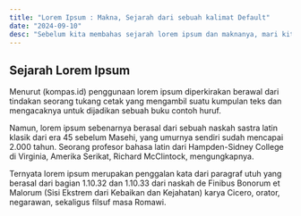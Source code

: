 ```yaml
---
title: "Lorem Ipsum : Makna, Sejarah dari sebuah kalimat Default"
date: "2024-09-10"
desc: "Sebelum kita membahas sejarah lorem ipsum dan maknanya, mari kita bahas definisi lorem ipsum terlebih dahulu."
---
```


## Sejarah Lorem Ipsum
Menurut (kompas.id) penggunaan lorem ipsum diperkirakan berawal dari tindakan seorang tukang cetak yang mengambil suatu kumpulan teks dan mengacaknya untuk dijadikan sebuah buku contoh huruf.

Namun, lorem ipsum sebenarnya berasal dari sebuah naskah sastra latin klasik dari era 45 sebelum Masehi, yang umurnya sendiri sudah mencapai 2.000 tahun. Seorang profesor bahasa latin dari Hampden-Sidney College di Virginia, Amerika Serikat, Richard McClintock, mengungkapnya.

Ternyata lorem ipsum merupakan penggalan kata dari paragraf utuh yang berasal dari bagian 1.10.32 dan 1.10.33 dari naskah de Finibus Bonorum et Malorum (Sisi Ekstrem dari Kebaikan dan Kejahatan) karya Cicero, orator, negarawan, sekaligus filsuf masa Romawi.
